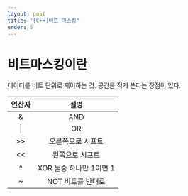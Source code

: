 ```yaml
---
layout: post
title: "[C++]비트 마스킹"
order: 5
---
```


# 비트마스킹이란

데이터를 비트 단위로 제어하는 것. 공간을 적게 쓴다는 장점이 있다.

|연산자|설명|
|:---:|:---:|
|&|AND|
|\||OR|
|>>|오른쪽으로 시프트|
|<<|왼쪽으로 시프트|
|^|XOR 둘중 하나만 1이면 1|
|~|NOT 비트를 반대로|

